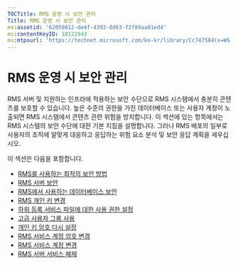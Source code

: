 ```yaml
---
TOCTitle: RMS 운영 시 보안 관리
Title: RMS 운영 시 보안 관리
ms:assetid: '62050812-de4f-4392-8d63-f2f89aa01ed4'
ms:contentKeyID: 18122943
ms:mtpsurl: 'https://technet.microsoft.com/ko-kr/library/Cc747584(v=WS.10)'
---
```


RMS 운영 시 보안 관리
=====================

RMS 서버 및 지원하는 인프라에 적용하는 보안 수단으로 RMS 시스템에서 충분히 콘텐츠를 보호할 수 있습니다. 높은 수준의 권한을 가진 데이터베이스 또는 사용자 계정이 노출되면 RMS 시스템에서 콘텐츠 관련 위험을 방지합니다. 이 섹션에 있는 항목에서는 RMS 시스템의 보안 수단에 대한 기본 지침을 설명합니다. 그러나 RMS 배포의 일부로 사용자의 조직에 알맞게 대응하고 응답하는 위험 요소 분석 및 보안 응답 계획을 세우십시오.

이 섹션은 다음을 포함합니다.

-   [RMS를 사용하는 최적의 보안 방법](https://technet.microsoft.com/762037ce-9bee-4d89-bb14-7dd1c004dca3)
-   [RMS 서버 보안](https://technet.microsoft.com/7e6c4d3a-6cfb-4e96-9dda-ead83f961a6e)
-   [RMS에서 사용하는 데이터베이스 보안](https://technet.microsoft.com/65802f9a-81bc-4398-968a-00c9b1dca2fa)
-   [RMS 개인 키 변경](https://technet.microsoft.com/da32137e-394a-42b2-9552-ba20f4547c23)
-   [하위 등록 서비스 파일에 대한 사용 권한 설정](https://technet.microsoft.com/737bb69b-fe26-4057-9569-e632f7bbf295)
-   [고급 사용자 그룹 사용](https://technet.microsoft.com/0febcb3e-7124-4e51-971a-1013b928d33b)
-   [개인 키 암호 다시 설정](https://technet.microsoft.com/ceba927e-a7fd-4b06-bb70-5e5d9d6d099c)
-   [RMS 서비스 계정 암호 변경](https://technet.microsoft.com/435c9cef-b622-48b3-9d4d-4bf5cac7d52d)
-   [RMS 서비스 계정 변경](https://technet.microsoft.com/f257d66d-b823-41e4-bcb7-7c90eb295238)
-   [RMS 서버 서비스 해제](https://technet.microsoft.com/11badb02-62c1-455c-96b7-935bbcb496bc)
